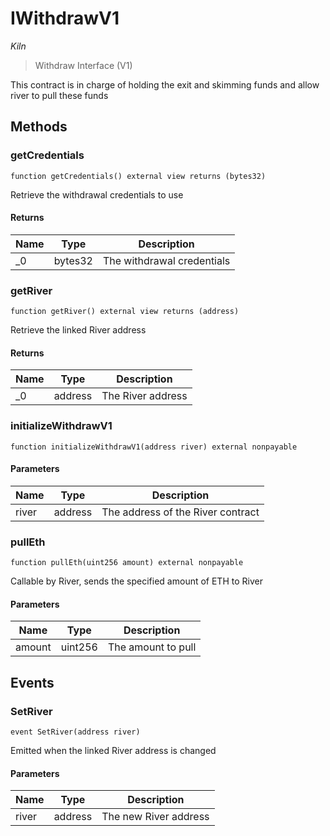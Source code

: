 # IWithdrawV1

*Kiln*

> Withdraw Interface (V1)

This contract is in charge of holding the exit and skimming funds and allow river to pull these funds



## Methods

### getCredentials

```solidity
function getCredentials() external view returns (bytes32)
```

Retrieve the withdrawal credentials to use




#### Returns

| Name | Type | Description |
|---|---|---|
| _0 | bytes32 | The withdrawal credentials |

### getRiver

```solidity
function getRiver() external view returns (address)
```

Retrieve the linked River address




#### Returns

| Name | Type | Description |
|---|---|---|
| _0 | address | The River address |

### initializeWithdrawV1

```solidity
function initializeWithdrawV1(address river) external nonpayable
```





#### Parameters

| Name | Type | Description |
|---|---|---|
| river | address | The address of the River contract |

### pullEth

```solidity
function pullEth(uint256 amount) external nonpayable
```

Callable by River, sends the specified amount of ETH to River



#### Parameters

| Name | Type | Description |
|---|---|---|
| amount | uint256 | The amount to pull |



## Events

### SetRiver

```solidity
event SetRiver(address river)
```

Emitted when the linked River address is changed



#### Parameters

| Name | Type | Description |
|---|---|---|
| river  | address | The new River address |



